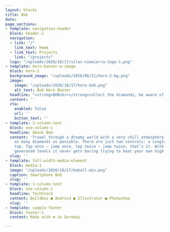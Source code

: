 ```yaml
---
layout: blocks
title: Bob
date: 
page_sections:
- template: navigation-header
  block: header-1
  navigation:
  - link: "/"
    link_text: Home
  - link_text: Projects
    link: "/projects"
  logo: "/uploads/2020/10/17/silas-niewierra-logo-1.png"
- template: hero-banner-w-image
  block: hero-2
  background_image: "/uploads/2018/06/21/hero-2-bg.png"
  image:
    image: "/uploads/2020/10/17/hero-bob.png"
    alt_text: Bob Hero Banner
  headline: "<strong>BOB<br></strong>collect the diamonds, be aware of the spikes"
  content: ''
  cta:
    enabled: false
    url: ''
    button_text: ''
- template: 1-column-text
  block: one-column-1
  headline: About Bob
  content: 'Travel through a dreamy world with a very chill atmosphere and collect
    as many diamonds as possible. There are just two controls: a single and a double
    tap. Tap once — jump once, tap twice — jump twice, that’s it. With the randomly
    generated levels it never gets boring trying to beat your own high score.'
  slug: ''
- template: full-width-media-element
  block: media-1
  image: "/uploads/2020/10/17/boball-min.png"
  caption: Smartphone Bob
  slug: ''
- template: 1-column-text
  block: one-column-1
  headline: TechStack
  content: Buildbox ● Android ● Illustrator ● Photoshop
  slug: ''
- template: simple-footer
  block: footer-1
  content: Made with ❤︎ in Germany

---
```

